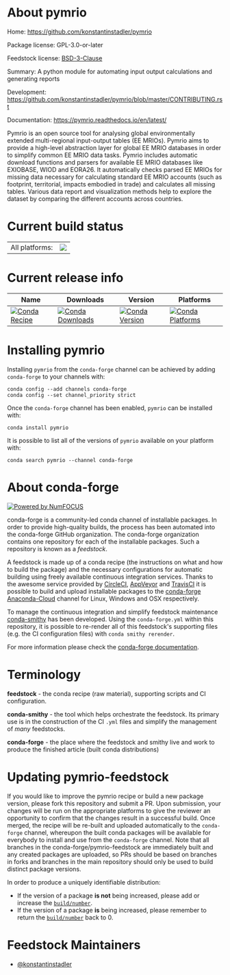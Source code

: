 About pymrio
============

Home: https://github.com/konstantinstadler/pymrio

Package license: GPL-3.0-or-later

Feedstock license: [BSD-3-Clause](https://github.com/conda-forge/pymrio-feedstock/blob/master/LICENSE.txt)

Summary: A python module for automating input output calculations and generating reports

Development: https://github.com/konstantinstadler/pymrio/blob/master/CONTRIBUTING.rst

Documentation: https://pymrio.readthedocs.io/en/latest/

Pymrio is an open source tool for analysing global environmentally extended
multi-regional input-output tables (EE MRIOs). Pymrio aims to provide a
high-level abstraction layer for global EE MRIO databases in order to
simplify common EE MRIO data tasks. Pymrio includes automatic download
functions and parsers for available EE MRIO databases like EXIOBASE, WIOD
and EORA26. It automatically checks parsed EE MRIOs for missing data
necessary for calculating standard EE MRIO accounts (such as footprint,
territorial, impacts embodied in trade) and calculates all missing tables.
Various data report and visualization methods help to explore the dataset
by comparing the different accounts across countries.


Current build status
====================


<table><tr><td>All platforms:</td>
    <td>
      <a href="https://dev.azure.com/conda-forge/feedstock-builds/_build/latest?definitionId=11272&branchName=master">
        <img src="https://dev.azure.com/conda-forge/feedstock-builds/_apis/build/status/pymrio-feedstock?branchName=master">
      </a>
    </td>
  </tr>
</table>

Current release info
====================

| Name | Downloads | Version | Platforms |
| --- | --- | --- | --- |
| [![Conda Recipe](https://img.shields.io/badge/recipe-pymrio-green.svg)](https://anaconda.org/conda-forge/pymrio) | [![Conda Downloads](https://img.shields.io/conda/dn/conda-forge/pymrio.svg)](https://anaconda.org/conda-forge/pymrio) | [![Conda Version](https://img.shields.io/conda/vn/conda-forge/pymrio.svg)](https://anaconda.org/conda-forge/pymrio) | [![Conda Platforms](https://img.shields.io/conda/pn/conda-forge/pymrio.svg)](https://anaconda.org/conda-forge/pymrio) |

Installing pymrio
=================

Installing `pymrio` from the `conda-forge` channel can be achieved by adding `conda-forge` to your channels with:

```
conda config --add channels conda-forge
conda config --set channel_priority strict
```

Once the `conda-forge` channel has been enabled, `pymrio` can be installed with:

```
conda install pymrio
```

It is possible to list all of the versions of `pymrio` available on your platform with:

```
conda search pymrio --channel conda-forge
```


About conda-forge
=================

[![Powered by
NumFOCUS](https://img.shields.io/badge/powered%20by-NumFOCUS-orange.svg?style=flat&colorA=E1523D&colorB=007D8A)](https://numfocus.org)

conda-forge is a community-led conda channel of installable packages.
In order to provide high-quality builds, the process has been automated into the
conda-forge GitHub organization. The conda-forge organization contains one repository
for each of the installable packages. Such a repository is known as a *feedstock*.

A feedstock is made up of a conda recipe (the instructions on what and how to build
the package) and the necessary configurations for automatic building using freely
available continuous integration services. Thanks to the awesome service provided by
[CircleCI](https://circleci.com/), [AppVeyor](https://www.appveyor.com/)
and [TravisCI](https://travis-ci.com/) it is possible to build and upload installable
packages to the [conda-forge](https://anaconda.org/conda-forge)
[Anaconda-Cloud](https://anaconda.org/) channel for Linux, Windows and OSX respectively.

To manage the continuous integration and simplify feedstock maintenance
[conda-smithy](https://github.com/conda-forge/conda-smithy) has been developed.
Using the ``conda-forge.yml`` within this repository, it is possible to re-render all of
this feedstock's supporting files (e.g. the CI configuration files) with ``conda smithy rerender``.

For more information please check the [conda-forge documentation](https://conda-forge.org/docs/).

Terminology
===========

**feedstock** - the conda recipe (raw material), supporting scripts and CI configuration.

**conda-smithy** - the tool which helps orchestrate the feedstock.
                   Its primary use is in the construction of the CI ``.yml`` files
                   and simplify the management of *many* feedstocks.

**conda-forge** - the place where the feedstock and smithy live and work to
                  produce the finished article (built conda distributions)


Updating pymrio-feedstock
=========================

If you would like to improve the pymrio recipe or build a new
package version, please fork this repository and submit a PR. Upon submission,
your changes will be run on the appropriate platforms to give the reviewer an
opportunity to confirm that the changes result in a successful build. Once
merged, the recipe will be re-built and uploaded automatically to the
`conda-forge` channel, whereupon the built conda packages will be available for
everybody to install and use from the `conda-forge` channel.
Note that all branches in the conda-forge/pymrio-feedstock are
immediately built and any created packages are uploaded, so PRs should be based
on branches in forks and branches in the main repository should only be used to
build distinct package versions.

In order to produce a uniquely identifiable distribution:
 * If the version of a package **is not** being increased, please add or increase
   the [``build/number``](https://docs.conda.io/projects/conda-build/en/latest/resources/define-metadata.html#build-number-and-string).
 * If the version of a package **is** being increased, please remember to return
   the [``build/number``](https://docs.conda.io/projects/conda-build/en/latest/resources/define-metadata.html#build-number-and-string)
   back to 0.

Feedstock Maintainers
=====================

* [@konstantinstadler](https://github.com/konstantinstadler/)

